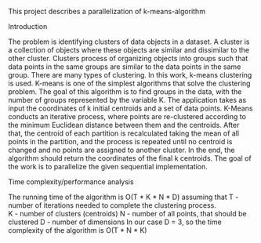 This project describes a parallelization of k-means-algorithm

Introduction

The problem is identifying clusters of data objects in a dataset. A cluster is a collection of objects where these objects are similar and dissimilar to the other cluster.
Clusters process of organizing objects into groups such that data points in the same groups are similar to the data points in the same group. There are many types of clustering. In this work, k-means clustering is used. K-means is one of the simplest algorithms that solve the clustering problem. The goal of this algorithm is to find groups in the data, with the number of groups represented by the variable K.
The application takes as input the coordinates of k initial centroids and a set of data points. K-Means conducts an iterative process, where points are re-clustered according to the minimum Euclidean distance between them and the centroids. After that, the centroid of each partition is recalculated taking the mean of all points in the partition, and the process is repeated until no centroid is changed and no points are assigned to another cluster. In the end, the algorithm should return the coordinates of the final k centroids.
The goal of the work is to parallelize the given sequential implementation.


Time complexity/performance analysis

The running time of the algorithm is O(T * K * N * D) assuming that
T - number of iterations needed to complete the clustering process.  
K - number of clusters (centroids)
N - number of all points, that should be clustered
D - number of dimensions
In our case D = 3, so the time complexity of the algorithm is O(T * N * K)